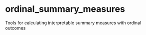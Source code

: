 # ordinal_summary_measures
Tools for calculating interpretable summary measures with ordinal outcomes
